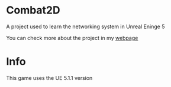 # Combat2D
A project used to learn the networking system in Unreal Eninge 5

You can check more about the project in my [webpage](https://www.lincol.es/work/9)

# Info
This game uses the UE 5.1.1 version
